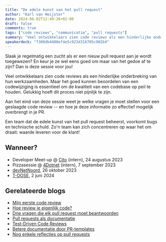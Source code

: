 ```yaml
---
title: "De edele kunst van het pull request"
author: "Karl van Heijster"
date: 2024-06-02T12:49:26+02:00
draft: false
comments: true
tags: ["code reviews", "communicatie", "pull requests"]
summary: "Veel ontwikkelaars zien code reviews als een hinderlijke onderbreking van hun werkzaamheden. Maar het goed kunnen beoordelen van een codewijziging is essentieel om de kwaliteit van een codebase op peil te houden. Gelukkig hoeft dit proces niet pijnlijk te zijn. Aan het eind van deze sessie weet je welke vragen je moet stellen voor een geslaagde code review -- en hoe je deze informatie zo effectief mogelijk overbrengt in je PR."
speakerdeck: "f308db4400ef4e5c923d316705c902b4"
---
```


Slaak je regelmatig een zucht als er een nieuw pull request aan je wordt toegewezen? En keur je ze wel eens goed om maar van het gedoe af te zijn? Dan is deze sessie voor jou!


Veel ontwikkelaars zien code reviews als een hinderlijke onderbreking van hun werkzaamheden. Maar het goed kunnen beoordelen van een codewijziging is essentieel om de kwaliteit van een codebase op peil te houden. Gelukkig hoeft dit proces niet pijnlijk te zijn.


Aan het eind van deze sessie weet je welke vragen je moet stellen voor een geslaagde code review -- en hoe je deze informatie zo effectief mogelijk overbrengt in je PR.


Een team dat de edele kunst van het pull request beheerst, voorkomt bugs en technische schuld. Zo'n team kan zich concentreren op waar het om draait: waarde leveren voor de klant!


## Wanneer?


- Developer Meet-up @ [Cito](https://www.cito.nl/) (intern), 24 augustus 2023
- Pizzasessie @ [4Dotnet](https://www.4dotnet.nl/) (intern), 7 september 2023
- [devNetNoord](https://devnetnoord.nl/), 26 oktober 2023 
- [T-DOSE](https://t-dose.org/2024/), 2 juni 2024


## Gerelateerde blogs

- [Mijn eerste code review](/blog/23/08/mijn-eerste-code-review/)
- [Hoe review je eigenlijk code?](/blog/22/08/hoe-review-je-eigenlijk-code/)
- [Drie vragen die elk pull request moet beantwoorden](/blog/23/09/drie-vragen-die-elk-pull-request-moet-beantwoorden/)
- [Pull requests als documentatie](/blog/22/10/pull-requests-als-documentatie/)
- [Test-Driven Code Reviews](/blog/22/09/test-driven-code-reviews/)
- [Betere documentatie door PR-templates](/blog/22/10/betere-documentatie-door-pr-templates/)
- [Nog enkele reflecties op pull requests](/blog/23/10/nog-enkele-reflecties-op-pull-requests/)
